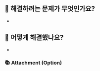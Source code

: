 <!-- 작성 예시 -->
<!-- # 해결하려는 문제가 무엇인가요? -->
<!-- - React v18 version update에 후 테스트에서 에러가 발생합니다.
  react-testing-library의 버전이 호환이 되지않아서 문제입니다. -->

<!-- # 어떻게 해결했나요? -->
<!-- - react-testing-library의 버전을 업데이트하고, react-test-renderer를 v18을 사용할 수 있도록 dev dependency로 설치해주었습니다. -->

## 🤔 해결하려는 문제가 무엇인가요?

-

## 🎉 어떻게 해결했나요?

-

### 📚 Attachment (Option)

<!-- - 이번 PR 의 Front 동작을 이해를 돕는 GIF 파일 첨부!
- 리뷰어의 이해를 돕기 위한 모듈/클래스 설계에 대한 Diagram 포함! -->
